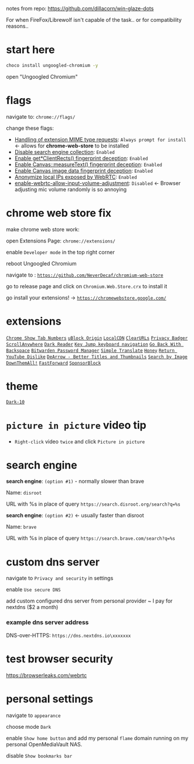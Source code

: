 notes from repo: https://github.com/dillacorn/win-glaze-dots

For when FireFox/Librewolf isn't capable of the task.. or for compatibility reasons..

# start here
```sh
choco install ungoogled-chromium -y
```

open "Ungoogled Chromium"

# flags

navigate to: `chrome://flags/`

change these flags:
* [Handling of extension MIME type requests](chrome://flags/#extension-mime-request-handling): `Always prompt for install` <- allows for **chrome-web-store** to be installed
* [Disable search engine collection](chrome://flags/#disable-search-engine-collection): `Enabled`
* [Enable get*ClientRects() fingerprint deception](chrome://flags/#fingerprinting-client-rects-noise): `Enabled`
* [Enable Canvas::measureText() fingerprint deception](chrome://flags/#fingerprinting-canvas-measuretext-noise): `Enabled`
* [Enable Canvas image data fingerprint deception](chrome://flags/#fingerprinting-canvas-image-data-noise): `Enabled`
* [Anonymize local IPs exposed by WebRTC](chrome://flags/#enable-webrtc-hide-local-ips-with-mdns): `Enabled`
* [enable-webrtc-allow-input-volume-adjustment](chrome://flags/#enable-webrtc-allow-input-volume-adjustment): `Disabled` <- Browser adjusting mic volume randomly is so annoying

# chrome web store fix

make chrome web store work:

open Extensions Page: `chrome://extensions/`

enable `Developer mode` in the top right corner

reboot Ungoogled Chromium

navigate to : [`https://github.com/NeverDecaf/chromium-web-store`](https://github.com/NeverDecaf/chromium-web-store)

go to release page and click on `Chromium.Web.Store.crx` to install it

go install your extensions! -> [`https://chromewebstore.google.com/`](https://chromewebstore.google.com/)

# extensions

[`Chrome Show Tab Numbers`](https://chromewebstore.google.com/detail/chrome-show-tab-numbers/pflnpcinjbcfefgbejjfanemlgcfjbna)
[`uBlock Origin`](https://chromewebstore.google.com/detail/ublock-origin/cjpalhdlnbpafiamejdnhcphjbkeiagm)
[`LocalCDN`](https://chromewebstore.google.com/detail/localcdn/njdfdhgcmkocbgbhcioffdbicglldapd)
[`ClearURLs`](https://chromewebstore.google.com/detail/clearurls/lckanjgmijmafbedllaakclkaicjfmnk)
[`Privacy Badger`](https://chromewebstore.google.com/detail/privacy-badger/pkehgijcmpdhfbdbbnkijodmdjhbjlgp)
[`ScrollAnywhere`](https://chromewebstore.google.com/detail/scrollanywhere/jehmdpemhgfgjblpkilmeoafmkhbckhi)
[`Dark Reader`](https://chromewebstore.google.com/detail/dark-reader/eimadpbcbfnmbkopoojfekhnkhdbieeh)
[`Key Jump keyboard navigation`](https://chromewebstore.google.com/detail/key-jump-keyboard-navigat/afdjhbmagopjlalgcjfclkgobaafamck)
[`Go Back With Backspace`](https://chromewebstore.google.com/detail/go-back-with-backspace/eekailopagacbcdloonjhbiecobagjci)
[`Bitwarden Password Manager`](https://chromewebstore.google.com/detail/bitwarden-password-manage/nngceckbapebfimnlniiiahkandclblb)
[`Simple Translate`](https://chromewebstore.google.com/detail/simple-translate/ibplnjkanclpjokhdolnendpplpjiace)
[`Honey`](https://chromewebstore.google.com/detail/honey-automatic-coupons-r/bmnlcjabgnpnenekpadlanbbkooimhnj)
[`Return YouTube Dislike`](https://chromewebstore.google.com/detail/return-youtube-dislike/gebbhagfogifgggkldgodflihgfeippi)
[`DeArrow - Better Titles and Thumbnails`](https://chromewebstore.google.com/detail/dearrow-better-titles-and/enamippconapkdmgfgjchkhakpfinmaj)
[`Search by Image`](https://chromewebstore.google.com/detail/search-by-image/cnojnbdhbhnkbcieeekonklommdnndci)
[`DownThemAll!`](https://chromewebstore.google.com/detail/downthemall/nljkibfhlpcnanjgbnlnbjecgicbjkge)
[`FastForward`](https://chromewebstore.google.com/detail/fastforward/icallnadddjmdinamnolclfjanhfoafe)
[`SponsorBlock`](https://chromewebstore.google.com/detail/sponsorblock-for-youtube/mnjggcdmjocbbbhaepdhchncahnbgone)

# theme

[`Dark-10`](https://chromewebstore.google.com/detail/dark-10/baebencgofnhbdimnijacljeoegbokeh)

# `picture in picture` video tip 
- `Right-click` video `twice` and click `Picture in picture`

# search engine

**search engine**: `(option #1)` - normally slower than brave

Name:
`disroot`

URL with %s in place of query
`https://search.disroot.org/search?q=%s`

**search engine**: `(option #2)` <- usually faster than disroot

Name:
`brave`

URL with %s in place of query
`https://search.brave.com/search?q=%s`

# custom dns server

navigate to `Privacy and security` in settings

enable `Use secure DNS`

add custom configured dns server from personal provider ~ I pay for nextdns ($2 a month)
### example dns server address

DNS-over-HTTPS: `https://dns.nextdns.io\xxxxxxx`

# test browser security
https://browserleaks.com/webrtc

# personal settings

navigate to `appearance`

choose mode `Dark`

enable `Show home button` and add my personal `flame` domain running on my personal OpenMediaVault NAS.

disable `Show bookmarks bar`
